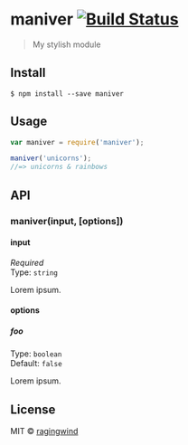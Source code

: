 # maniver [![Build Status](https://travis-ci.org/ragingwind/maniver.svg?branch=master)](https://travis-ci.org/ragingwind/maniver)

> My stylish module


## Install

```
$ npm install --save maniver
```


## Usage

```js
var maniver = require('maniver');

maniver('unicorns');
//=> unicorns & rainbows
```


## API

### maniver(input, [options])

#### input

*Required*  
Type: `string`

Lorem ipsum.

#### options

##### foo

Type: `boolean`  
Default: `false`

Lorem ipsum.


## License

MIT © [ragingwind](http://ragingwind.me)
